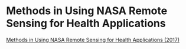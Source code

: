 
# Methods in Using NASA Remote Sensing for Health Applications

[Methods in Using NASA Remote Sensing for Health Applications (2017)](https://appliedsciences.nasa.gov/join-mission/training/english/arset-methods-using-nasa-remote-sensing-health-applications)

